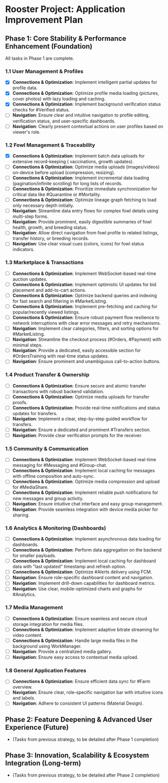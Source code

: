 # Rooster Project: Application Improvement Plan

## Phase 1: Core Stability & Performance Enhancement (Foundation)

All tasks in Phase 1 are complete.

### 1.1 User Management & Profiles

- [x] **Connections & Optimization**: Implement intelligent partial updates for profile data.
- [x] **Connections & Optimization**: Optimize profile media loading (pictures, cover photos) with
  lazy loading and caching.
- [x] **Connections & Optimization**: Implement background verification status checks for #Verified
  status.
- [ ] **Navigation**: Ensure clear and intuitive navigation to profile editing, verification status,
  and user-specific dashboards.
- [ ] **Navigation**: Clearly present contextual actions on user profiles based on viewer's role.

### 1.2 Fowl Management & Traceability

- [x] **Connections & Optimization**: Implement batch data uploads for extensive record-keeping (
  vaccinations, growth updates).
- [ ] **Connections & Optimization**: Optimize media uploads (images/videos) on-device before
  upload (compression, resizing).
- [ ] **Connections & Optimization**: Implement incremental data loading (pagination/infinite
  scrolling) for long lists of records.
- [ ] **Connections & Optimization**: Prioritize immediate synchronization for critical data like
  #Quarantine or #Mortality.
- [ ] **Connections & Optimization**: Optimize lineage graph fetching to load only necessary depth
  initially.
- [ ] **Navigation**: Streamline data entry flows for complex fowl details using multi-step forms.
- [ ] **Navigation**: Provide prominent, easily digestible summaries of fowl health, growth, and
  breeding status.
- [ ] **Navigation**: Allow direct navigation from fowl profile to related listings, transfer
  history, or breeding records.
- [ ] **Navigation**: Use clear visual cues (colors, icons) for fowl status indicators.

### 1.3 Marketplace & Transactions

- [ ] **Connections & Optimization**: Implement WebSocket-based real-time auction updates.
- [ ] **Connections & Optimization**: Implement optimistic UI updates for bid placement and
  add-to-cart actions.
- [ ] **Connections & Optimization**: Optimize backend queries and indexing for fast search and
  filtering in #MarketListing.
- [ ] **Connections & Optimization**: Implement pre-fetching and caching for popular/recently viewed
  listings.
- [ ] **Connections & Optimization**: Ensure robust payment flow resilience to network interruptions
  with clear error messages and retry mechanisms.
- [ ] **Navigation**: Implement clear categories, filters, and sorting options for #MarketListing.
- [ ] **Navigation**: Streamline the checkout process (#Orders, #Payment) with minimal steps.
- [ ] **Navigation**: Provide a dedicated, easily accessible section for #OrdersTraining with
  real-time status updates.
- [ ] **Navigation**: Ensure prominent and unambiguous call-to-action buttons.

### 1.4 Product Transfer & Ownership

- [ ] **Connections & Optimization**: Ensure secure and atomic transfer transactions with robust
  backend validation.
- [ ] **Connections & Optimization**: Optimize media uploads for transfer proofs.
- [ ] **Connections & Optimization**: Provide real-time notifications and status updates for
  transfers.
- [ ] **Navigation**: Implement a clear, step-by-step guided workflow for transfers.
- [ ] **Navigation**: Ensure a dedicated and prominent #Transfers section.
- [ ] **Navigation**: Provide clear verification prompts for the receiver.

### 1.5 Community & Communication

- [ ] **Connections & Optimization**: Implement WebSocket-based real-time messaging for #Messaging
  and #Group-chat.
- [ ] **Connections & Optimization**: Implement local caching for messages with offline composition
  and auto-sync.
- [ ] **Connections & Optimization**: Optimize media compression and upload for #MediaShare.
- [ ] **Connections & Optimization**: Implement reliable push notifications for new messages and
  group activity.
- [ ] **Navigation**: Ensure intuitive chat interface and easy group management.
- [ ] **Navigation**: Provide seamless integration with device media picker for sharing.

### 1.6 Analytics & Monitoring (Dashboards)

- [ ] **Connections & Optimization**: Implement asynchronous data loading for dashboards.
- [ ] **Connections & Optimization**: Perform data aggregation on the backend for smaller payloads.
- [ ] **Connections & Optimization**: Implement local caching for dashboard data with "last updated"
  timestamp and refresh option.
- [ ] **Connections & Optimization**: Optimize #Alerts delivery using FCM.
- [ ] **Navigation**: Ensure role-specific dashboard content and navigation.
- [ ] **Navigation**: Implement drill-down capabilities for dashboard metrics.
- [ ] **Navigation**: Use clear, mobile-optimized charts and graphs for #Analytics.

### 1.7 Media Management

- [ ] **Connections & Optimization**: Ensure seamless and secure cloud storage integration for media
  files.
- [ ] **Connections & Optimization**: Implement adaptive bitrate streaming for video content.
- [ ] **Connections & Optimization**: Handle large media files in the background using WorkManager.
- [ ] **Navigation**: Provide a centralized media gallery.
- [ ] **Navigation**: Ensure easy access to contextual media upload.

### 1.8 General Application Features

- [ ] **Connections & Optimization**: Ensure efficient data sync for #Farm overview.
- [ ] **Navigation**: Ensure clear, role-specific navigation bar with intuitive icons and labels.
- [ ] **Navigation**: Adhere to consistent UI patterns (Material Design).

## Phase 2: Feature Deepening & Advanced User Experience (Future)

- (Tasks from previous strategy, to be detailed after Phase 1 completion)

## Phase 3: Innovation, Scalability & Ecosystem Integration (Long-term)

- (Tasks from previous strategy, to be detailed after Phase 2 completion)